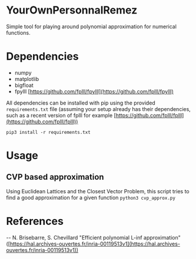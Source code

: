 
# YourOwnPersonnalRemez
Simple tool for playing around polynomial approximation for numerical functions.

# Dependencies

- numpy
- matplotlib
- bigfloat
- fpylll [https://github.com/fplll/fpylll](https://github.com/fplll/fpylll)

All dependencies can be installed with pip using the provided ` requirements.txt ` file (assuming your setup already has their dependencies, such as a recent version of fplll for example [https://github.com/fplll/fplll](https://github.com/fplll/fplll))

 ` pip3 install -r requirements.txt `

# Usage
##  CVP based approximation
Using Euclidean Lattices and the Closest Vector Problem, this script tries to find a good approximation for a given function
 ` python3 cvp_approx.py `

 # References
 -- N. Brisebarre, S. Chevillard "Efficient polynomial L-inf approximation" ([https://hal.archives-ouvertes.fr/inria-00119513v1](https://hal.archives-ouvertes.fr/inria-00119513v1))
